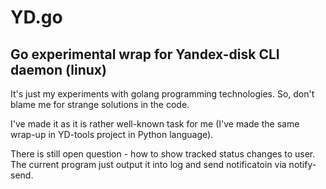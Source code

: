 # YD.go
## Go experimental wrap for Yandex-disk CLI daemon (linux)

It's just my experiments with golang programming technologies. So, don't blame me for strange solutions in the code.

I've made it as it is rather well-known task for me (I've made the same wrap-up in YD-tools project in Python language).

There is still open question - how to show tracked status changes to user. The current program just output it into log and send notificatoin via notify-send.
